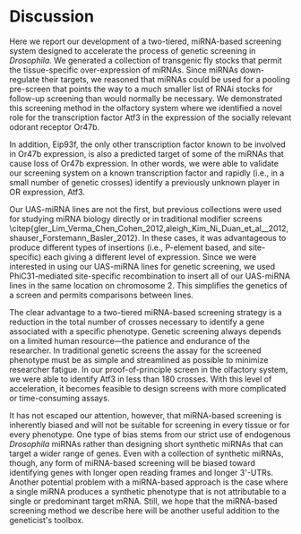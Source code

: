 # Discussion
Here we report our development of a two-tiered, miRNA-based screening system designed to accelerate the process of genetic screening in *Drosophila*. We generated a collection of transgenic fly stocks that permit the tissue-specific over-expression of miRNAs. Since miRNAs down-regulate their targets, we reasoned that miRNAs could be used for a pooling pre-screen that points the way to a much smaller list of RNAi stocks for follow-up screening than would normally be necessary. We demonstrated this screening method in the olfactory system where we identified a novel role for the transcription factor Atf3 in the expression of the socially relevant odorant receptor Or47b.

In addition, Eip93f, the only other transcription factor known to be involved in Or47b expression, is also a predicted target of some of the miRNAs that cause loss of Or47b expression. In other words, we were able to validate our screening system on a known transcription factor and rapidly (i.e., in a small number of genetic crosses) identify a previously unknown player in OR expression, Atf3.

Our UAS-miRNA lines are not the first, but previous collections were used for studying miRNA biology directly or in traditional modifier screens \citep{gler_Lim_Verma_Chen_Cohen_2012,aleigh_Kim_Ni_Duan_et_al__2012,shauser_Forstemann_Basler_2012}. In these cases, it was advantageous to produce different types of insertions (i.e., P-element based, and site-specific) each giving a different level of expression. Since we were interested in using our UAS-miRNA lines for genetic screening, we used PhiC31-mediated site-specific recombination to insert all of our UAS-miRNA lines in the same location on chromosome 2. This simplifies the genetics of a screen and permits comparisons between lines.

The clear advantage to a two-tiered miRNA-based screening strategy is a reduction in the total number of crosses necessary to identify a gene associated with a specific phenotype. Genetic screening always depends on a limited human resource—the patience and endurance of the researcher. In traditional genetic screens the assay for the screened phenotype must be as simple and streamlined as possible to minimize researcher fatigue. In our proof-of-principle screen in the olfactory system, we were able to identify Atf3 in less than 180 crosses. With this level of acceleration, it becomes feasible to design screens with more complicated or time-consuming assays.

It has not escaped our attention, however, that miRNA-based screening is inherently biased and will not be suitable for screening in every tissue or for every phenotype. One type of bias stems from our strict use of endogenous *Drosophila* miRNAs rather than designing short synthetic miRNAs that can target a wider range of genes. Even with a collection of synthetic miRNAs, though, any form of miRNA-based screening will be biased toward identifying genes with longer open reading frames and longer 3'-UTRs. Another potential problem with a miRNA-based approach is the case where a single miRNA produces a synthetic phenotype that is not attributable to a single or predominant target mRNA. Still, we hope that the miRNA-based screening method we describe here will be another useful addition to the geneticist's toolbox.
